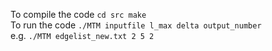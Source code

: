 To compile the code ```cd src make``` <br/> 
To run the code ```./MTM inputfile l_max delta output_number``` <br/>
e.g. ```./MTM edgelist_new.txt 2 5 2``` <br/>
